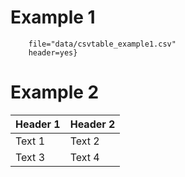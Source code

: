 # Example 1

```{.table
    file="data/csvtable_example1.csv"
    header=yes}
```

# Example 2

| Header 1 | Header 2 |
|----------|----------|
| Text 1   | Text 2   |
| Text 3   | Text 4   |
